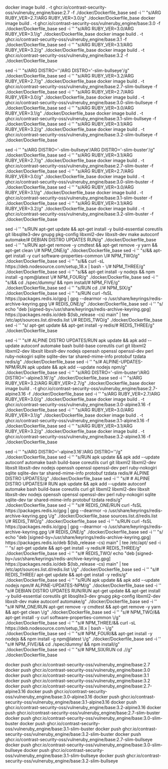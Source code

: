 docker image build . -t ghcr.io/contrast-security-oss/vulneruby_engine/base:2.7 -f ./docker/Dockerfile_base
sed -i '' "s/ARG RUBY_VER=2.7/ARG RUBY_VER=3.0/g" ./docker/Dockerfile_base
docker image build . -t ghcr.io/contrast-security-oss/vulneruby_engine/base:3.0 -f ./docker/Dockerfile_base
sed -i '' "s/ARG RUBY_VER=3.0/ARG RUBY_VER=3.1/g" ./docker/Dockerfile_base
docker image build . -t ghcr.io/contrast-security-oss/vulneruby_engine/base:3.1 -f ./docker/Dockerfile_base
sed -i '' "s/ARG RUBY_VER=3.1/ARG RUBY_VER=3.2/g" ./docker/Dockerfile_base
docker image build . -t ghcr.io/contrast-security-oss/vulneruby_engine/base:3.2 -f ./docker/Dockerfile_base


sed -i '' "s/ARG DISTRO=''/ARG DISTRO='-slim-bullseye'/g" ./docker/Dockerfile_base
sed -i '' "s/ARG RUBY_VER=3.2/ARG RUBY_VER=2.7/g" ./docker/Dockerfile_base
docker image build . -t ghcr.io/contrast-security-oss/vulneruby_engine/base:2.7-slim-bullseye -f ./docker/Dockerfile_base
sed -i '' "s/ARG RUBY_VER=2.7/ARG RUBY_VER=3.0/g" ./docker/Dockerfile_base
docker image build . -t ghcr.io/contrast-security-oss/vulneruby_engine/base:3.0-slim-bullseye -f ./docker/Dockerfile_base
sed -i '' "s/ARG RUBY_VER=3.0/ARG RUBY_VER=3.1/g" ./docker/Dockerfile_base
docker image build . -t ghcr.io/contrast-security-oss/vulneruby_engine/base:3.1-slim-bullseye -f ./docker/Dockerfile_base
sed -i '' "s/ARG RUBY_VER=3.1/ARG RUBY_VER=3.2/g" ./docker/Dockerfile_base
docker image build . -t ghcr.io/contrast-security-oss/vulneruby_engine/base:3.2-slim-bullseye -f ./docker/Dockerfile_base


sed -i '' "s/ARG DISTRO='-slim-bullseye'/ARG DISTRO='-slim-buster'/g" ./docker/Dockerfile_base
sed -i '' "s/ARG RUBY_VER=3.1/ARG RUBY_VER=2.7/g" ./docker/Dockerfile_base
docker image build . -t ghcr.io/contrast-security-oss/vulneruby_engine/base:2.7-slim-buster -f ./docker/Dockerfile_base
sed -i '' "s/ARG RUBY_VER=2.7/ARG RUBY_VER=3.0/g" ./docker/Dockerfile_base
docker image build . -t ghcr.io/contrast-security-oss/vulneruby_engine/base:3.0-slim-buster -f ./docker/Dockerfile_base
sed -i '' "s/ARG RUBY_VER=3.0/ARG RUBY_VER=3.1/g" ./docker/Dockerfile_base
docker image build . -t ghcr.io/contrast-security-oss/vulneruby_engine/base:3.1-slim-buster -f ./docker/Dockerfile_base
sed -i '' "s/ARG RUBY_VER=3.1/ARG RUBY_VER=3.2/g" ./docker/Dockerfile_base
docker image build . -t ghcr.io/contrast-security-oss/vulneruby_engine/base:3.2-slim-buster -f ./docker/Dockerfile_base

sed -i '' "s/RUN apt-get update \&\& apt-get install -y build-essential coreutils git libsqlite3-dev gnupg pkg-config libxml2-dev libxslt-dev make autoconf automake/# DEBIAN DISTRO UPDATES RUN/g" ./docker/Dockerfile_base
sed -i '' "s/RUN apt-get remove -y cmdtest \&\& apt-get remove -y yarn \&\& apt-get clean \\\/# NPM_ONE/g" ./docker/Dockerfile_base
sed -i '' "s/\&\& apt-get install -y curl software-properties-common \\\/# NPM_TWO/g" ./docker/Dockerfile_base
sed -i '' "s/\&\& curl -sL https:\/\/deb.nodesource.com\/setup_18.x | bash - \\\/# NPM_THREE/g" ./docker/Dockerfile_base
sed -i '' "s/\&\& apt-get install -y nodejs \&\& npm install -g npm@latest \\\/# NPM_FOUR/g" ./docker/Dockerfile_base
sed -i '' "s/\&\& cd .\/spec\/dummy\/ \&\& npm install/# NPM_FIVE/g" ./docker/Dockerfile_base
sed -i '' "s/RUN cd .\//# NPM_SIX/g" ./docker/Dockerfile_base
sed -i '' "s/RUN curl -fsSL https:\/\/packages.redis.io\/gpg | gpg --dearmor -o \/usr\/share\/keyrings\/redis-archive-keyring.gpg \\\/# REDIS_ONE/g" ./docker/Dockerfile_base
sed -i '' "s/    echo \"deb \[signed-by=\/usr\/share\/keyrings\/redis-archive-keyring.gpg\] https:\/\/packages.redis.io\/deb \$(lsb_release -cs) main\" \| tee \/etc\/apt\/sources.list.d\/redis.list \\\/# REDIS_TWO/g" ./docker/Dockerfile_base
sed -i '' "s/    apt-get update \&\& apt-get install -y redis/# REDIS_THREE/g" ./docker/Dockerfile_base


sed -i '' "s/# ALPINE DISTRO UPDATES/RUN apk update \&\& apk add --update autoconf automake bash build-base coreutils curl git libxml2 libxml2-dev libxslt libxslt-dev nodejs openssh openssl openssl-dev perl ruby-nokogiri sqlite sqlite-dev tar shared-mime-info protobuf tzdata redis/g" ./docker/Dockerfile_base
sed -i '' "s/# ALPINE-UPDATES-NPM/RUN apk update \&\& apk add --update nodejs npm/g" ./docker/Dockerfile_base
sed -i '' "s/ARG DISTRO='-slim-buster'/ARG DISTRO='-alpine3.16'/g" ./docker/Dockerfile_base
sed -i '' "s/ARG RUBY_VER=3.2/ARG RUBY_VER=2.7/g" ./docker/Dockerfile_base
docker image build . -t ghcr.io/contrast-security-oss/vulneruby_engine/base:2.7-alpine3.16 -f ./docker/Dockerfile_base
sed -i '' "s/ARG RUBY_VER=2.7/ARG RUBY_VER=3.0/g" ./docker/Dockerfile_base
docker image build . -t ghcr.io/contrast-security-oss/vulneruby_engine/base:3.0-alpine3.16 -f ./docker/Dockerfile_base
sed -i '' "s/ARG RUBY_VER=3.0/ARG RUBY_VER=3.1/g" ./docker/Dockerfile_base
docker image build . -t ghcr.io/contrast-security-oss/vulneruby_engine/base:3.1-alpine3.16 -f ./docker/Dockerfile_base
sed -i '' "s/ARG RUBY_VER=3.1/ARG RUBY_VER=3.2/g" ./docker/Dockerfile_base
docker image build . -t ghcr.io/contrast-security-oss/vulneruby_engine/base:3.2-alpine3.16 -f ./docker/Dockerfile_base

sed -i '' "s/ARG DISTRO='-alpine3.16'/ARG DISTRO=''/g" ./docker/Dockerfile_base
sed -i '' "s/RUN apk update \&\& apk add --update autoconf automake bash build-base coreutils curl git libxml2 libxml2-dev libxslt libxslt-dev nodejs openssh openssl openssl-dev perl ruby-nokogiri sqlite sqlite-dev tar shared-mime-info protobuf tzdata redis/# ALPINE DISTRO UPDATES/g" ./docker/Dockerfile_base
sed -i '' "s/# # ALPINE DISTRO UPDATES/# RUN apk update \&\& apk add --update autoconf automake bash build-base coreutils curl git libxml2 libxml2-dev libxslt libxslt-dev nodejs openssh openssl openssl-dev perl ruby-nokogiri sqlite sqlite-dev tar shared-mime-info protobuf tzdata redis/g" ./docker/Dockerfile_base
sed -i '' "s/# REDIS_ONE/RUN curl -fsSL https:\/\/packages.redis.io\/gpg | gpg --dearmor -o \/usr\/share\/keyrings\/redis-archive-keyring.gpg \\\/g" ./docker/Dockerfile_base
sources.list.d\/redis.list \\\/# REDIS_TWO/g" ./docker/Dockerfile_base
sed -i '' "s/RUN curl -fsSL https:\/\/packages.redis.io\/gpg | gpg --dearmor -o \/usr\/share\/keyrings\/redis-archive-keyring.gpg \\\/# REDIS_ONE/g" ./docker/Dockerfile_base
sed -i '' "s/    echo \"deb \[signed-by=\/usr\/share\/keyrings\/redis-archive-keyring.gpg\] https:\/\/packages.redis.io\/deb \$(lsb_release -cs) main\" \| tee \/etc\/apt\/
sed -i '' "s/    apt-get update \&\& apt-get install -y redis/# REDIS_THREE/g" ./docker/Dockerfile_base
sed -i '' "s/# REDIS_TWO/    echo \"deb \[signed-by=\/usr\/share\/keyrings\/redis-archive-keyring.gpg\] https:\/\/packages.redis.io\/deb \$(lsb_release -cs) main\" \| tee \/etc\/apt\/sources.list.d\/redis.list \\\/g" ./docker/Dockerfile_base
sed -i '' "s/# REDIS_THREE/    apt-get update \&\& apt-get install -y redis/g" ./docker/Dockerfile_base
sed -i '' "s/RUN apk update \&\& apk add --update nodejs npm/# ALPINE-UPDATES-NPM/g" ./docker/Dockerfile_base
sed -i '' "s/# DEBIAN DISTRO UPDATES RUN/RUN apt-get update \&\& apt-get install -y build-essential coreutils git libsqlite3-dev gnupg pkg-config libxml2-dev libxslt-dev make autoconf automake/g" ./docker/Dockerfile_base
sed -i '' "s/# NPM_ONE/RUN apt-get remove -y cmdtest \&\& apt-get remove -y yarn \&\& apt-get clean \\\/g" ./docker/Dockerfile_base
sed -i '' "s/# NPM_TWO/\&\& apt-get install -y curl software-properties-common \\\/g" ./docker/Dockerfile_base
sed -i '' "s/# NPM_THREE/\&\& curl -sL https:\/\/deb.nodesource.com\/setup_18.x | bash - \\\/g" ./docker/Dockerfile_base
sed -i '' "s/# NPM_FOUR/\&\& apt-get install -y nodejs \&\& npm install -g npm@latest \\\/g" ./docker/Dockerfile_base
sed -i '' "s/# NPM_FIVE/\&\& cd .\/spec\/dummy\/ \&\& npm install/g" ./docker/Dockerfile_base
sed -i '' "s/# NPM_SIX/RUN cd .\//g" ./docker/Dockerfile_base

docker push  ghcr.io/contrast-security-oss/vulneruby_engine/base:2.7
docker push  ghcr.io/contrast-security-oss/vulneruby_engine/base:3.0
docker push  ghcr.io/contrast-security-oss/vulneruby_engine/base:3.1
docker push  ghcr.io/contrast-security-oss/vulneruby_engine/base:3.2
docker push  ghcr.io/contrast-security-oss/vulneruby_engine/base:2.7-alpine3.16
docker push  ghcr.io/contrast-security-oss/vulneruby_engine/base:3.0-alpine3.16
docker push  ghcr.io/contrast-security-oss/vulneruby_engine/base:3.1-alpine3.16
docker push  ghcr.io/contrast-security-oss/vulneruby_engine/base:3.2-alpine3.16
docker push  ghcr.io/contrast-security-oss/vulneruby_engine/base:2.7-slim-buster
docker push  ghcr.io/contrast-security-oss/vulneruby_engine/base:3.0-slim-buster
docker push  ghcr.io/contrast-security-oss/vulneruby_engine/base:3.1-slim-buster
docker push  ghcr.io/contrast-security-oss/vulneruby_engine/base:3.2-slim-buster
docker push  ghcr.io/contrast-security-oss/vulneruby_engine/base:2.7-slim-bullseye
docker push  ghcr.io/contrast-security-oss/vulneruby_engine/base:3.0-slim-bullseye
docker push  ghcr.io/contrast-security-oss/vulneruby_engine/base:3.1-slim-bullseye
docker push  ghcr.io/contrast-security-oss/vulneruby_engine/base:3.2-slim-bullseye